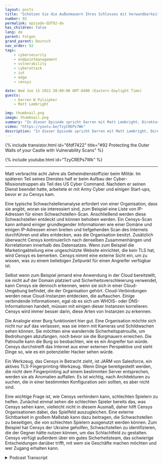 ```yaml
---
layout: posts
title: "Schützen Sie die Außenmauern Ihres Schlosses mit Verwundbarkeitsscans."
number: 92
permalink: episode-EDT92-de
has_children: false
lang: de
parent: Folgen
grand_parent: Deutsch
nav_order: 92
tags:
    - cybersecurity
    - endpointmanagement
    - vulnerability
    - cyberattack
    - iot
    - edge
    - censys

date: Wed Jun 15 2022 20:00:00 GMT-0400 (Eastern Daylight Time)
guests:
    - Darren W Pulsipher
    - Matt Lembright

img: thumbnail.png
image: thumbnail.png
summary: "In dieser Episode spricht Darren mit Matt Lembright, Direktor für Bundesanwendungen bei Censys, darüber, wie Censys die Angriffsfläche für internetverbundene Geräte analysiert, um Organisationen dabei zu helfen, Schwachstellen zu beseitigen."
video: "https://youtu.be/TzyCREPs7Wk"
description: "In dieser Episode spricht Darren mit Matt Lembright, Direktor für Bundesanwendungen bei Censys, darüber, wie Censys die Angriffsfläche für internetverbundene Geräte analysiert, um Organisationen dabei zu helfen, Schwachstellen zu beseitigen."
---
```


<div>
{% include transistor.html id="6fdf7422" title="#92 Protecting the Outer Walls of your Castle with Vulnerability Scans" %}

{% include youtube.html id="TzyCREPs7Wk" %}
</div>

---

Matt verbrachte acht Jahre als Geheimdienstoffizier beim Militär. Im späteren Teil seines Dienstes half er beim Aufbau der Cyber-Missionstruppen als Teil des US Cyber Command. Nachdem er seinen Dienst beendet hatte, arbeitete er mit Army Cyber und einigen Start-ups, bevor er zu Censys kam.

Eine typische Schwachstellenanalyse erfordert von einer Organisation, dass sie angibt, woran sie interessiert sind, zum Beispiel eine Liste von IP-Adressen für einen Schwachstellen-Scan. Anschließend werden diese Schwachstellen entdeckt und können behoben werden. Ein Censys-Scan kann anhand einiger grundlegender Informationen wie einer Domäne und einigen IP-Adressen einen breiten und tiefgehenden Scan des Internets durchführen und alles entdecken, was die Organisation besitzt. Zusätzlich überwacht Censys kontinuierlich nach denselben Zusammenhängen und Korrelationen innerhalb des Datensatzes. Wenn zum Beispiel die Marketingabteilung eine ungeschützte Website einrichtet, die kein TLS hat, wird Censys es bemerken. Censys nimmt eine externe Sicht ein, um zu wissen, was zu einem beliebigen Zeitpunkt für einen Angreifer verfügbar ist.

Selbst wenn zum Beispiel jemand eine Anwendung in der Cloud bereitstellt, sie nicht auf der Domain platziert und Sicherheitsverschleierung verwendet, kann Censys sie dennoch erkennen, wenn sie sich in einer Cloud-Umgebung befindet, die der Organisation gehört. Cloud-Verbindungen werden neue Cloud-Instanzen entdecken, die auftauchen. Einige verbindende Informationen, egal ob es sich um WHOIS- oder DNS-Informationen handelt, müssen mit einigen dieser Instanzen korrelieren. Censys wird immer besser darin, diese Arten von Instanzen zu erkennen.

Die Analogie einer Burg funktioniert hier gut. Eine Organisation möchte sich nicht nur auf das verlassen, was sie intern mit Kameras und Schildwachen sehen können. Sie möchten eine wandernde Sicherheitspatrouille, um Bedrohungen abzufangen, noch bevor sie die Burgmauern erreichen. Die Patrouille kann die Burg so beobachten, wie es ein Angreifer tun würde. Censys durchstreift das Internet aus einer externen Perspektive und sieht Dinge so, wie es ein potenzieller Hacker sehen würde.

Ein Werkzeug, das Censys in Betracht zieht, ist JARM von Salesforce, ein aktives TLS-Fingerprinting-Werkzeug. Wenn Dinge bereitgestellt werden, die nicht dem Fingerprinting auf einem bestimmten Server entsprechen, werden sie als Anomalien auffallen. Es ist wichtig, nach Architekturen zu suchen, die in einer bestimmten Konfiguration sein sollten, es aber nicht sind.

Eine wichtige Frage ist, wie Censys verhindern kann, schlechten Spielern zu helfen. Zunächst einmal sehen die schlechten Spieler bereits das, was Censys sehen kann, vielleicht nicht in diesem Ausmaß, daher hilft Censys Organisationen dabei, das Spielfeld auszugleichen. Eine externe Sichtbarkeit in großem Maßstab kann dazu beitragen, die Schwachstellen zu beseitigen, die von schlechten Spielern ausgenutzt werden können. Zum Beispiel hat Censys der Ukraine geholfen, Schwachstellen zu identifizieren, die der Gegner hätte nutzen können, um das Schlachtfeld zu gestalten. Censys verfügt außerdem über ein gutes Sicherheitsteam, das schwierige Entscheidungen darüber trifft, mit wem sie Geschäfte machen möchten und wer Zugang erhalten kann.



<details>
<summary> Podcast Transcript </summary>

<p></p>

</details>

